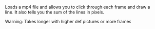 Loads a mp4 file and allows you to click through each frame and draw a line.
It also tells you the sum of the lines in pixels.

Warning: Takes longer with higher def pictures or more frames
